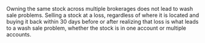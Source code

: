 Owning the same stock across multiple brokerages does not lead to wash sale problems. Selling a stock at a loss, regardless of where it is located and buying it back within 30 days before or after realizing that loss is what leads to a wash sale problem, whether the stock is in one account or multiple accounts.